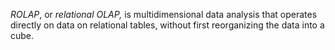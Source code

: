 _ROLAP_, or _relational OLAP,_ is multidimensional data analysis that operates directly on data on relational tables, without first reorganizing the data into a cube.